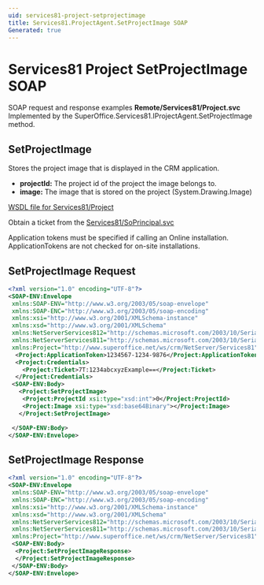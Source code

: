 ```yaml
---
uid: services81-project-setprojectimage
title: Services81.ProjectAgent.SetProjectImage SOAP
Generated: true
---
```


# Services81 Project SetProjectImage SOAP

SOAP request and response examples **Remote/Services81/Project.svc**
Implemented by the <see cref="M:SuperOffice.Services81.IProjectAgent.SetProjectImage">SuperOffice.Services81.IProjectAgent.SetProjectImage</see> method.

## SetProjectImage

Stores the project image that is displayed in the CRM application.

* **projectId:** The project id of the project the image belongs to.
* **image:** The image that is stored on the project (System.Drawing.Image)



[WSDL file for Services81/Project](../Services81-Project.md)

Obtain a ticket from the [Services81/SoPrincipal.svc](../SoPrincipal/SoPrincipal.md)

Application tokens must be specified if calling an Online installation. ApplicationTokens are not checked for on-site installations.

## SetProjectImage Request

```xml
<?xml version="1.0" encoding="UTF-8"?>
<SOAP-ENV:Envelope
 xmlns:SOAP-ENV="http://www.w3.org/2003/05/soap-envelope"
 xmlns:SOAP-ENC="http://www.w3.org/2003/05/soap-encoding"
 xmlns:xsi="http://www.w3.org/2001/XMLSchema-instance"
 xmlns:xsd="http://www.w3.org/2001/XMLSchema"
 xmlns:NetServerServices812="http://schemas.microsoft.com/2003/10/Serialization/Arrays"
 xmlns:NetServerServices811="http://schemas.microsoft.com/2003/10/Serialization/"
 xmlns:Project="http://www.superoffice.net/ws/crm/NetServer/Services81">
  <Project:ApplicationToken>1234567-1234-9876</Project:ApplicationToken>
  <Project:Credentials>
    <Project:Ticket>7T:1234abcxyzExample==</Project:Ticket>
  </Project:Credentials>
 <SOAP-ENV:Body>
   <Project:SetProjectImage>
    <Project:ProjectId xsi:type="xsd:int">0</Project:ProjectId>
    <Project:Image xsi:type="xsd:base64Binary"></Project:Image>
   </Project:SetProjectImage>

 </SOAP-ENV:Body>
</SOAP-ENV:Envelope>

```


## SetProjectImage Response

```xml
<?xml version="1.0" encoding="UTF-8"?>
<SOAP-ENV:Envelope
 xmlns:SOAP-ENV="http://www.w3.org/2003/05/soap-envelope"
 xmlns:SOAP-ENC="http://www.w3.org/2003/05/soap-encoding"
 xmlns:xsi="http://www.w3.org/2001/XMLSchema-instance"
 xmlns:xsd="http://www.w3.org/2001/XMLSchema"
 xmlns:NetServerServices812="http://schemas.microsoft.com/2003/10/Serialization/Arrays"
 xmlns:NetServerServices811="http://schemas.microsoft.com/2003/10/Serialization/"
 xmlns:Project="http://www.superoffice.net/ws/crm/NetServer/Services81">
 <SOAP-ENV:Body>
  <Project:SetProjectImageResponse>
  </Project:SetProjectImageResponse>
 </SOAP-ENV:Body>
</SOAP-ENV:Envelope>

```

